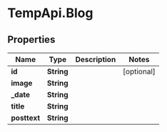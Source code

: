 # TempApi.Blog

## Properties

Name | Type | Description | Notes
------------ | ------------- | ------------- | -------------
**id** | **String** |  | [optional] 
**image** | **String** |  | 
**_date** | **String** |  | 
**title** | **String** |  | 
**posttext** | **String** |  | 


